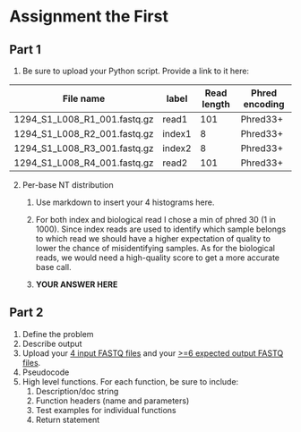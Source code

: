 # Assignment the First

## Part 1
1. Be sure to upload your Python script. Provide a link to it here:

| File name | label | Read length | Phred encoding |
|---|---|---|---|
| 1294_S1_L008_R1_001.fastq.gz | read1 | 101 | Phred33+ |
| 1294_S1_L008_R2_001.fastq.gz | index1 | 8 | Phred33+ |
| 1294_S1_L008_R3_001.fastq.gz | index2 | 8 | Phred33+ |
| 1294_S1_L008_R4_001.fastq.gz | read2 | 101 | Phred33+ |

2. Per-base NT distribution
    1. Use markdown to insert your 4 histograms here.
    2. For both index and biological read I chose a min of phred 30 (1 in 1000). Since index reads are used to identify which sample belongs to which read we should have a higher expectation of quality to lower the chance of misidentifying samples. As for the biological reads, we would need a high-quality score to get a more accurate base call.
       
    4. **YOUR ANSWER HERE**
    
## Part 2
1. Define the problem
2. Describe output
3. Upload your [4 input FASTQ files](../TEST-input_FASTQ) and your [>=6 expected output FASTQ files](../TEST-output_FASTQ).
4. Pseudocode
5. High level functions. For each function, be sure to include:
    1. Description/doc string
    2. Function headers (name and parameters)
    3. Test examples for individual functions
    4. Return statement

